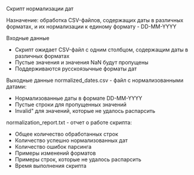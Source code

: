 Скрипт нормализации дат

Назначение:
обработка CSV-файлов, содержащих даты в различных форматах, 
и их нормализации к единому формату - DD-MM-YYYY

Входные данные
 - Скрипт ожидает CSV-файл с одним столбцом, содержащим даты в различных форматах
 - Пустые значения и значения NaN будут пропущены
 - Поддерживаются русскоязычные форматы дат

Выходные данные
normalized_dates.csv - файл с нормализованными датами:
 - Нормализованные даты в формате DD-MM-YYYY
 - Пустые строки для пропущенных значений
 - Invalid" для значений, которые не удалось распарсить

normalization_report.txt - отчет о работе скрипта:
 - Общее количество обработанных строк
 - Количество успешно нормализованных дат
 - Количество ошибок парсинга
 - Примеры изменений форматов
 - Примеры строк, которые не удалось распарсить
 - Время выполнения скрипта
